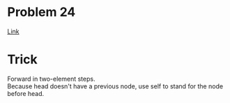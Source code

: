 # Problem 24
[Link](https://leetcode.com/problems/swap-nodes-in-pairs/description/)

# Trick
Forward in two-element steps.   
Because head doesn't have a previous node, use self to stand for the node before head.
